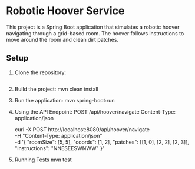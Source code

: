 # Robotic Hoover Service

This project is a Spring Boot application that simulates a robotic hoover navigating through a grid-based room. 
The hoover follows instructions to move around the room and clean dirt patches.


## Setup

1. Clone the repository:

   ```bash
   
   
2. Build the project:
   mvn clean install

3. Run the application:
   mvn spring-boot:run

4. Using the API
   Endpoint: POST /api/hoover/navigate
   Content-Type: application/json

   curl -X POST http://localhost:8080/api/hoover/navigate \
   -H "Content-Type: application/json" \
   -d '{
   "roomSize": [5, 5],
   "coords": [1, 2],
   "patches": [[1, 0], [2, 2], [2, 3]],
   "instructions": "NNESEESWNWW"
   }'

5. Running Tests
   mvn test